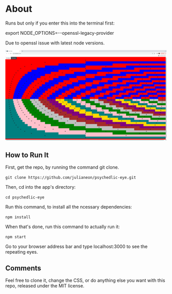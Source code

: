# About

Runs but only if you enter this into the terminal first:

export NODE_OPTIONS=--openssl-legacy-provider

Due to openssl issue with latest node versions.


![pyschedelic eyes](./public/psychedelic_eyes.png)

## How to Run It

First, get the repo, by running the command git clone.

`git clone https://github.com/julianeon/psychedlic-eye.git`

Then, cd into the app's directory:

`cd psychedlic-eye`

Run this command, to install all the ncessary dependencies:

`npm install`

When that's done, run this command to actually run it:

`npm start`

Go to your browser address bar and type localhost:3000 to see the repeating eyes.

## Comments

Feel free to clone it, change the CSS, or do anything else you want with this repo, released under the MIT license.
